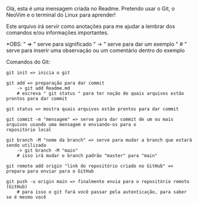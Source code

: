 Olá, esta é uma mensagem criada no Readme. Pretendo usar o Git, o NeoVim e o terminal do Linux para aprender!

Este arquivo irá servir como anotações para me ajudar a lembrar dos comandos e/ou informações importantes.

*OBS: " => " serve para significado
      " -> " serve para dar um exemplo 
      " # " serve para inserir uma observação ou um comentário dentro do exemplo

Comandos do Git:
    
    git init => inicia o git

    git add => preparação para dar commit
        -> git add Readme.md
        # escreva " git status " para ter noção de quais arquivos estão prontos para dar commit

    git status => mostra quais arquivos estão prontos para dar commit

    git commit -m "mensagem" => serve para dar commit de um ou mais arquivos usando uma mensagem e enviando-os para o                                 repositório local

    git branch -M "nome da branch" => serve para mudar a branch que estará sendo utilizada
        -> git branch -M "main"
        # isso irá mudar o branch padrão "master" para "main"

    git remote add origin "link do repositório criado no GitHub" => prepara para enviar para o GitHub

    git push -u origin main => finalmente envia para o repositório remoto (GitHub)
        # para isso o git fará você passar pela autenticação, para saber se é mesmo você

